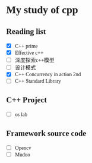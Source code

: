 # <font face="Consolas">My study of cpp </font>
## <font face="Consolas">Reading list</font>
- [X] <font face="Consolas">C++ prime</font>
- [X] <font face="Consolas">Effective c++</font>
- [ ] <font face="楷体">深度探索c++模型</font>
- [ ] <font face="楷体">设计模式</font>
- [x] <font face="Consolas">C++ Concurrency in action 2nd</font>
- [ ] <font face="Consolas">C++ Standard Library </font>

## <font face="Consolas">C++ Project</font>

- [ ] <font face="Consolas">os lab</font>

## <font face="Consolas">Framework source code</font>
- [ ] <font face="Consolas">Opencv</font>
- [ ] <font face="Consolas">Muduo</font>